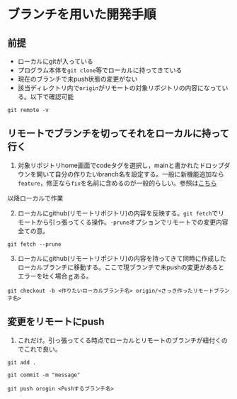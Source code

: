 # ブランチを用いた開発手順
## 前提
- ローカルにgitが入っている
- プログラム本体を`git clone`等でローカルに持ってきている
- 現在のブランチで未push状態の変更がない
- 該当ディレクトリ内で`origin`がリモートの対象リポジトリの内容になっている。以下で確認可能
```
git remote -v
```

## リモートでブランチを切ってそれをローカルに持って行く
1. 対象リポジトリhome画面でcodeタグを選択し，mainと書かれたドロップダウンを開いて自分の作りたいbranch名を設定する。一般に新機能追加なら`feature`，修正なら`fix`を名前に含めるのが一般的らしい。参照は[こちら](https://docs.github.com/ja/pull-requests/collaborating-with-pull-requests/proposing-changes-to-your-work-with-pull-requests/creating-and-deleting-branches-within-your-repository)

以降ローカルで作業

2. ローカルにgithub(リモートリポジトリ)の内容を反映する。`git fetch`でリモートから引っ張ってくる操作。`-prune`オプションでリモートでの変更内容全ての意。
```
git fetch --prune
```

3. ローカルにgithub(リモートリポジトリ)の内容を持ってきて同時に作成したローカルブランチに移動する。ここで現ブランチで未pushの変更があるとエラーを吐く場合ｇある。
```
git checkout -b <作りたいローカルブランチ名> origin/<さっき作ったリモートブランチ名>
```

## 変更をリモートにpush
1. これだけ。引っ張ってくる時点でローカルとリモートのブランチが紐付くのでこれで良い。
```
git add .
```
```
git commit -m "message"
```
```
git push orogin <Pushするブランチ名>
```